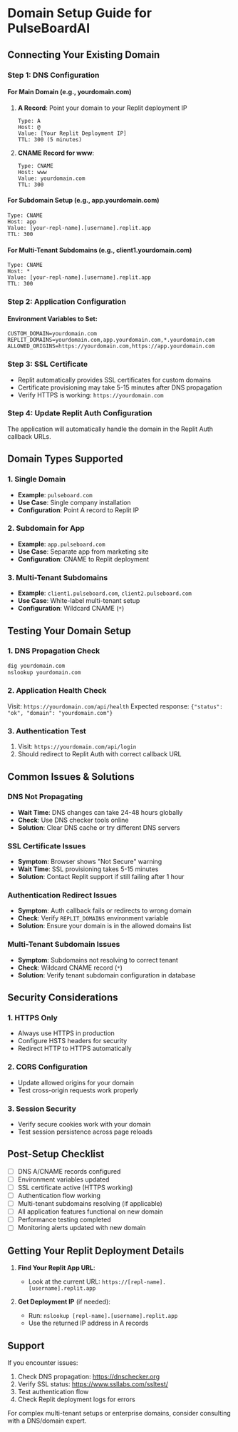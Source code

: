 # Domain Setup Guide for PulseBoardAI

## Connecting Your Existing Domain

### Step 1: DNS Configuration

#### For Main Domain (e.g., yourdomain.com)
1. **A Record**: Point your domain to your Replit deployment IP
   ```
   Type: A
   Host: @
   Value: [Your Replit Deployment IP]
   TTL: 300 (5 minutes)
   ```

2. **CNAME Record for www**: 
   ```
   Type: CNAME
   Host: www
   Value: yourdomain.com
   TTL: 300
   ```

#### For Subdomain Setup (e.g., app.yourdomain.com)
```
Type: CNAME
Host: app
Value: [your-repl-name].[username].replit.app
TTL: 300
```

#### For Multi-Tenant Subdomains (e.g., client1.yourdomain.com)
```
Type: CNAME
Host: *
Value: [your-repl-name].[username].replit.app
TTL: 300
```

### Step 2: Application Configuration

#### Environment Variables to Set:
```
CUSTOM_DOMAIN=yourdomain.com
REPLIT_DOMAINS=yourdomain.com,app.yourdomain.com,*.yourdomain.com
ALLOWED_ORIGINS=https://yourdomain.com,https://app.yourdomain.com
```

### Step 3: SSL Certificate
- Replit automatically provides SSL certificates for custom domains
- Certificate provisioning may take 5-15 minutes after DNS propagation
- Verify HTTPS is working: `https://yourdomain.com`

### Step 4: Update Replit Auth Configuration
The application will automatically handle the domain in the Replit Auth callback URLs.

## Domain Types Supported

### 1. Single Domain
- **Example**: `pulseboard.com`
- **Use Case**: Single company installation
- **Configuration**: Point A record to Replit IP

### 2. Subdomain for App
- **Example**: `app.pulseboard.com`
- **Use Case**: Separate app from marketing site
- **Configuration**: CNAME to Replit deployment

### 3. Multi-Tenant Subdomains
- **Example**: `client1.pulseboard.com`, `client2.pulseboard.com`
- **Use Case**: White-label multi-tenant setup
- **Configuration**: Wildcard CNAME (`*`)

## Testing Your Domain Setup

### 1. DNS Propagation Check
```bash
dig yourdomain.com
nslookup yourdomain.com
```

### 2. Application Health Check
Visit: `https://yourdomain.com/api/health`
Expected response: `{"status": "ok", "domain": "yourdomain.com"}`

### 3. Authentication Test
1. Visit: `https://yourdomain.com/api/login`
2. Should redirect to Replit Auth with correct callback URL

## Common Issues & Solutions

### DNS Not Propagating
- **Wait Time**: DNS changes can take 24-48 hours globally
- **Check**: Use DNS checker tools online
- **Solution**: Clear DNS cache or try different DNS servers

### SSL Certificate Issues
- **Symptom**: Browser shows "Not Secure" warning
- **Wait Time**: SSL provisioning takes 5-15 minutes
- **Solution**: Contact Replit support if still failing after 1 hour

### Authentication Redirect Issues
- **Symptom**: Auth callback fails or redirects to wrong domain
- **Check**: Verify `REPLIT_DOMAINS` environment variable
- **Solution**: Ensure your domain is in the allowed domains list

### Multi-Tenant Subdomain Issues
- **Symptom**: Subdomains not resolving to correct tenant
- **Check**: Wildcard CNAME record (`*`)
- **Solution**: Verify tenant subdomain configuration in database

## Security Considerations

### 1. HTTPS Only
- Always use HTTPS in production
- Configure HSTS headers for security
- Redirect HTTP to HTTPS automatically

### 2. CORS Configuration
- Update allowed origins for your domain
- Test cross-origin requests work properly

### 3. Session Security
- Verify secure cookies work with your domain
- Test session persistence across page reloads

## Post-Setup Checklist

- [ ] DNS A/CNAME records configured
- [ ] Environment variables updated
- [ ] SSL certificate active (HTTPS working)
- [ ] Authentication flow working
- [ ] Multi-tenant subdomains resolving (if applicable)
- [ ] All application features functional on new domain
- [ ] Performance testing completed
- [ ] Monitoring alerts updated with new domain

## Getting Your Replit Deployment Details

1. **Find Your Replit App URL**: 
   - Look at the current URL: `https://[repl-name].[username].replit.app`
   
2. **Get Deployment IP** (if needed):
   - Run: `nslookup [repl-name].[username].replit.app`
   - Use the returned IP address in A records

## Support

If you encounter issues:
1. Check DNS propagation: https://dnschecker.org
2. Verify SSL status: https://www.ssllabs.com/ssltest/
3. Test authentication flow
4. Check Replit deployment logs for errors

For complex multi-tenant setups or enterprise domains, consider consulting with a DNS/domain expert.